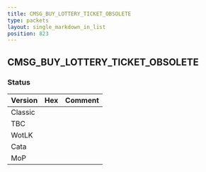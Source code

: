 ```yaml
---
title: CMSG_BUY_LOTTERY_TICKET_OBSOLETE
type: packets
layout: single_markdown_in_list
position: 823
---
```


## CMSG_BUY_LOTTERY_TICKET_OBSOLETE

### Status

Version | Hex | Comment
---------- | ---------- | ---------- 
Classic |  |  
TBC |  |  
WotLK |  |  
Cata |  |  
MoP |  |  